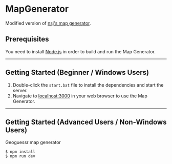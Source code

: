 # MapGenerator

Modified version of [nsj's map generator](https://github.com/n-s-j/map-generator-nsj).

## Prerequisites

You need to install [Node.js](https://nodejs.org/) in order to build and run the Map Generator.

---

## Getting Started (Beginner / Windows Users)

1. Double-click the `start.bat` file to install the dependencies and start the server.
2. Navigate to [localhost:3000](http://localhost:3000/) in your web browser to use the Map Generator.

---


## Getting Started (Advanced Users / Non-Windows Users)
Geoguessr map generator

```shell
$ npm install
$ npm run dev
```
